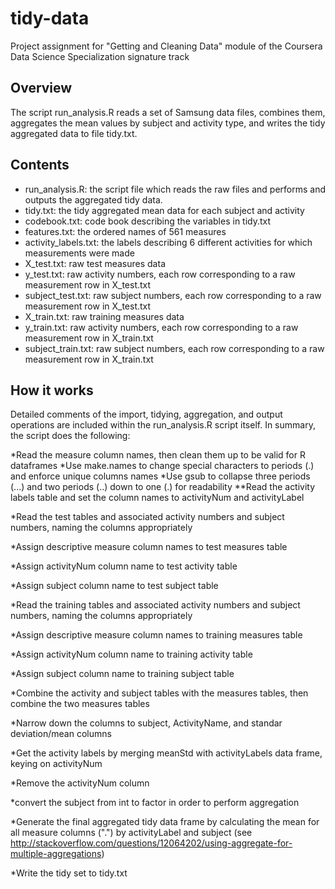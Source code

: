 # tidy-data
Project assignment for "Getting and Cleaning Data" module of the Coursera Data Science Specialization signature track

## Overview
The script run_analysis.R reads a set of Samsung data files, combines them, aggregates the mean values by subject and activity type, and writes the tidy aggregated data to file tidy.txt.

## Contents
* run_analysis.R: the script file which reads the raw files and performs and outputs the aggregated tidy data.
* tidy.txt: the tidy aggregated mean data for each subject and activity
* codebook.txt: code book describing the variables in tidy.txt
* features.txt: the ordered names of 561 measures
* activity_labels.txt: the labels describing 6 different activities for which measurements were made
* X_test.txt: raw test measures data
* y_test.txt: raw activity numbers, each row corresponding to a raw measurement row in X_test.txt 
* subject_test.txt: raw subject numbers, each row corresponding to a raw measurement row in X_test.txt 
* X_train.txt: raw training measures data
* y_train.txt: raw activity numbers, each row corresponding to a raw measurement row in X_train.txt 
* subject_train.txt: raw subject numbers, each row corresponding to a raw measurement row in X_train.txt 

## How it works
Detailed comments of the import, tidying, aggregation, and output operations are included within the run_analysis.R script itself.
In summary, the script does the following:

*Read the measure column names, then clean them up to be valid for R dataframes
*Use make.names to change special characters to periods (.) and enforce unique columns names
*Use gsub to collapse three periods (...) and two periods (..) down to one (.) for readability
**Read the activity labels table and set the column names to activityNum and activityLabel

*Read the test tables and associated activity numbers and subject numbers, naming the columns appropriately

*Assign descriptive measure column names to test measures table

*Assign activityNum column name to test activity table

*Assign subject column name to test subject table

*Read the training tables and associated activity numbers and subject numbers, naming the columns appropriately

*Assign descriptive measure column names to training measures table

*Assign activityNum column name to training activity table

*Assign subject column name to training subject table

*Combine the activity and subject tables with the measures tables, then combine the two measures tables

*Narrow down the columns to subject, ActivityName, and standar deviation/mean columns

*Get the activity labels by merging meanStd with activityLabels data frame, keying on activityNum

*Remove the activityNum column

*convert the subject from int to factor in order to perform aggregation

*Generate the final aggregated tidy data frame by calculating the mean for all measure columns (".") by activityLabel and subject (see http://stackoverflow.com/questions/12064202/using-aggregate-for-multiple-aggregations)

*Write the tidy set to tidy.txt
